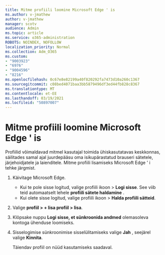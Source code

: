 ```yaml
---
title: Mitme profiili loomine Microsoft Edge ' is
ms.author: v-jmathew
author: v-jmathew
manager: scotv
audience: Admin
ms.topic: article
ms.service: o365-administration
ROBOTS: NOINDEX, NOFOLLOW
localization_priority: Normal
ms.collection: Adm_O365
ms.custom:
- "9003923"
- "6976"
- "9004596"
- "8216"
ms.openlocfilehash: 0c67e8e82199a40f820292fa7473d10a260c1367
ms.sourcegitcommit: c08bed4071baa3bb5879496df3ed44fb828c8367
ms.translationtype: MT
ms.contentlocale: et-EE
ms.lasthandoff: 03/19/2021
ms.locfileid: "50897007"
---
```

# <a name="create-multiple-profiles-in-microsoft-edge"></a>Mitme profiili loomine Microsoft Edge ' is

Profiilid võimaldavad mitmel kasutajal toimida ühiskasutatavas keskkonnas, säilitades samal ajal juurdepääsu oma isikupärastatud brauseri sätetele, järjehoidjatele ja laienditele. Mitme profiili lisamiseks Microsoft Edge ' i tehke järgmist.

1. Käivitage Microsoft Edge.
    - Kui te pole sisse logitud, valige profiili ikoon > **Logi sisse**. See viib teid automaatselt lehele **profiili sätete haldamine** .
    - Kui olete sisse logitud, valige profiili ikoon > **Halda profiili sätteid**.
2. Valige **profiil > + lisa profiil > lisa**.
3. Klõpsake nuppu **Logi sisse, et sünkroonida andmed** olemasoleva kontoga ühenduse loomiseks.
4. Sisselogimise sünkroonimise sisselülitamiseks valige **Jah** , seejärel valige **Kinnita**.

    Täiendav profiil on nüüd kasutamiseks saadaval.
